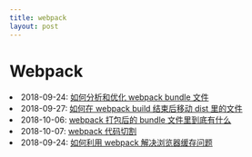 ```yaml
---
title: webpack
layout: post
---
```


# Webpack

<li>2018-09-24: <a href="/2018/09/24/webpack-bundle-analyzer.html">如何分析和优化 webpack bundle 文件</a></li>

<li>2018-09-27: <a href="/2018/09/27/issues-webpack-file-management.html">如何在 webpack build 结束后移动 dist 里的文件</a></li>

<li>2018-10-06: <a href="/2018/10/06/webpack-what-in-bundle.html">webpack 打包后的 bundle 文件里到底有什么</a></li>

<li>2018-10-07: <a href="/2018/10/07/webpack-code-splitting.html">webpack 代码切割 </a></li>

<li>2018-09-24: <a href="/2018/10/09/webpack-caching.html">如何利用 webpack 解决浏览器缓存问题</a></li>

